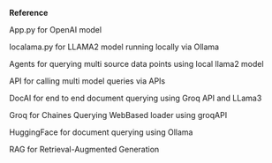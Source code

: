 **Reference**

App.py for OpenAI model

localama.py for LLAMA2 model running locally via Ollama

Agents for querying multi source data points using local llama2 model

API for calling multi model queries via APIs

DocAI for end to end document querying using Groq API and LLama3

Groq for Chaines Querying WebBased loader using groqAPI

HuggingFace for document querying using Ollama

RAG for Retrieval-Augmented Generation
